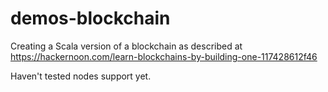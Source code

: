 # demos-blockchain

Creating a Scala version of a blockchain as described at
<https://hackernoon.com/learn-blockchains-by-building-one-117428612f46>

Haven't tested nodes support yet.
